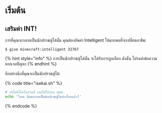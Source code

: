 # เริ่มต้น

## เสริมค่า INT!

การที่คุณจะกลายเป็นนักปราชญ์ได้นั้น คุณต้องอัพค่า Intelligent ให้มากพอที่จะเปลี่ยนอาชีพ:

```
$ give minecraft:intelligent 32767
```

{% hint style="info" %}
 การเป็นนักปราชญ์ได้นั้น จะได้รับการถูกเลือก ดังนั้น โปรดส่งข้อความหากเจอปัญหา
{% endhint %}

อีกอย่างนึงที่คุณจะเป็นนักปราชญ์ได้:

{% code title="isekai.sh" %}
```bash
# ยังไม่มีโค๊ดในส่วนนี้ เลยใส่ไปก่อน uwu
echo 'โอเค นี่ผมกลายเป็นนักปราชญ์ในต่างโลกแล้ว!'
```
{% endcode %}



